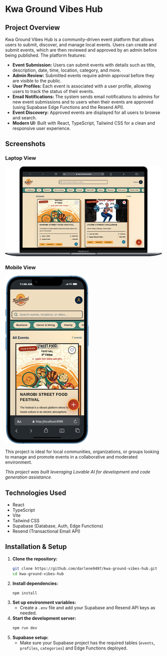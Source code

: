 # Kwa Ground Vibes Hub

## Project Overview

Kwa Ground Vibes Hub is a community-driven event platform that allows users to submit, discover, and manage local events. Users can create and submit events, which are then reviewed and approved by an admin before being published. The platform features:

- **Event Submission:** Users can submit events with details such as title, description, date, time, location, category, and more.
- **Admin Review:** Submitted events require admin approval before they are visible to the public.
- **User Profiles:** Each event is associated with a user profile, allowing users to track the status of their events.
- **Email Notifications:** The system sends email notifications to admins for new event submissions and to users when their events are approved (using Supabase Edge Functions and the Resend API).
- **Event Discovery:** Approved events are displayed for all users to browse and search.
- **Modern UI:** Built with React, TypeScript, Tailwind CSS for a clean and responsive user experience.

## Screenshots

### Laptop View
![Laptop View](assets/laptop_preview.png)

### Mobile View
![Mobile View](assets/mobile_preview.png)

This project is ideal for local communities, organizations, or groups looking to manage and promote events in a collaborative and moderated environment.

*This project was built leveraging Lovable AI for development and code generation assistance.*

## Technologies Used

- React
- TypeScript
- Vite
- Tailwind CSS
- Supabase (Database, Auth, Edge Functions)
- Resend (Transactional Email API)

## Installation & Setup

1. **Clone the repository:**
   ```sh
   git clone https://github.com/darlene9497/kwa-ground-vibes-hub.git
   cd kwa-ground-vibes-hub
   ```
2. **Install dependencies:**
   ```sh
   npm install
   ```
3. **Set up environment variables:**
   - Create a `.env` file and add your Supabase and Resend API keys as needed.
4. **Start the development server:**
   ```sh
   npm run dev
   ```
5. **Supabase setup:**
   - Make sure your Supabase project has the required tables (`events`, `profiles`, `categories`) and Edge Functions deployed.
